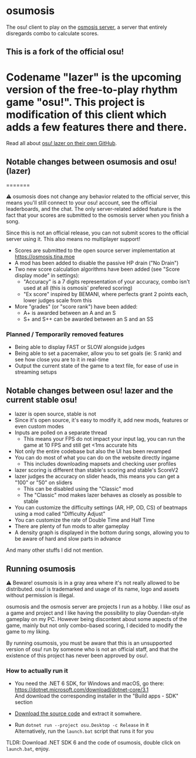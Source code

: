 # osumosis
The osu! client to play on the [osmosis server](https://github.com/Tina-otoge/osmosis-server),
a server that entirely disregards combo to calculate scores.

## This is a fork of the official osu!

Codename "lazer" is the upcoming version of the free-to-play rhythm game "osu!".
This project is modification of this client which adds a few features there and
there.
=======

Read all about [osu! lazer on their own GitHub](https://github.com/ppy/osu).

## Notable changes between osumosis and osu! (lazer)
=======

:warning: osumosis does not change any behavior related to the official server,
this means you'll still connect to your osu! account, see the official
leaderboards, and the chat. The only server-related added feature is the fact
that your scores are submitted to the osmosis server when you finish a song.

Since this is not an official release, you can not submit scores to the official
server using it. This also means no multiplayer support!

- Scores are submitted to the open source server implementation at https://osmosis.tina.moe
- A mod has been added to disable the passive HP drain ("No Drain")
- Two new score calculation algorithms have been added (see "Score display mode" in settings):
  - "Accuracy" is a 7 digits representation of your accuracy, combo isn't used at all (this is osmosis' prefered scoring)
  - "Ex score" inspired by BEMANI, where perfects grant 2 points each, lower judges scale from this
- More "grades" (or "score rank") have been added:
	- A+ is awarded between an A and an S
	- S+ and S++ can be awarded between an S and an SS

### Planned / Temporarily removed features

- Being able to display FAST or SLOW alongside judges
- Being able to set a pacemaker, allow you to set goals (ie: S rank) and see how close you are to it in real-time
- Output the current state of the game to a text file, for ease of use in streaming setups

## Notable changes between osu! lazer and the current stable osu!

- lazer is open source, stable is not
- Since it's open source, it's easy to modify it, add new mods, features or even custom modes
- Inputs are polled on a separate thread
  - This means your FPS do not impact your input lag, you can run the game at 10 FPS and still get <1ms accurate hits
- Not only the entire codebase but also the UI has been revamped
- You can do most of what you can do on the website directly ingame
  - This includes downloading mapsets and checking user profiles
- lazer scoring is different than stable's scoring and stable's ScoreV2
- lazer judges the accuracy on slider heads, this means you can get a "100" or "50" on sliders
  - This can be disabled using the "Classic" mod
  - The "Classic" mod makes lazer behaves as closely as possible to stable
- You can customize the difficulty settings (AR, HP, OD, CS) of beatmaps using a mod called "Difficulty Adjust"
- You can customize the rate of Double Time and Half Time
- There are plenty of fun mods to alter gameplay
- A density graph is displayed in the bottom during songs, allowing you to be aware of hard and slow parts in advance

And many other stuffs I did not mention.

## Running osumosis

:warning: Beware! osumosis is in a gray area where it's not really allowed to be
distributed. osu! is trademarked and usage of its name, logo and assets without
permission is illegal.

osumosis and the osmosis server are projects I run as a hobby. I like osu! as a
game and project and I like having the possibility to play Ouendan-style
gameplay on my PC. However being discontent about some aspects of the game,
mainly but not only combo-based scoring, I decided to modify the game to my
liking.

By running osumosis, you must be aware that this is an unsupported version of
osu! run by someone who is not an official staff, and that the existence of this
project has never been approved by osu!.

### How to actually run it

- You need the .NET 6 SDK, for Windows and macOS, go there:  
  https://dotnet.microsoft.com/download/dotnet-core/3.1  
  And download the corresponding installer in the "Build apps - SDK" section

- [Download the source code](https://github.com/Tina-otoge/osumosis/archive/master.zip)
  and extract it somwhere.

- Run `dotnet run --project osu.Desktop -c Release` in it  
  Alternatively, run the `launch.bat` script that runs it for you

TLDR: Download .NET SDK 6 and the code of osumosis, double click on `launch.bat`, enjoy.

